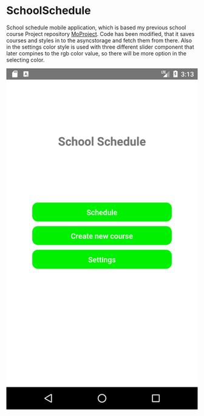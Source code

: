 # SchoolSchedule

School schedule mobile application, which is based my previous school course Project repository [MoProject](https://github.com/JuHaNi654/MoProject).
Code has been modified, that it saves courses and styles in to the asyncstorage and fetch them from there.
Also in the settings color style is used with three different slider component that later compines to the rgb color value,
so there will be more option in the selecting color.

![Main screen](screenshots/Screenshot_1559661209.png?raw=true "Main")